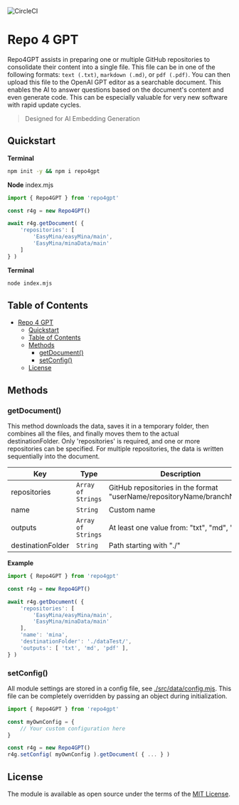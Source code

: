 ![CircleCI](https://img.shields.io/circleci/build/github/a6b8/repo2GPT/main)

# Repo 4 GPT

Repo4GPT assists in preparing one or multiple GitHub repositories to consolidate their content into a single file. This file can be in one of the following formats: `text (.txt)`, `markdown (.md)`, or `pdf (.pdf)`. You can then upload this file to the OpenAI GPT editor as a searchable document. This enables the AI to answer questions based on the document's content and even generate code. This can be especially valuable for very new software with rapid update cycles.

> Designed for AI Embedding Generation

## Quickstart

**Terminal**
```bash
npm init -y && npm i repo4gpt
```

**Node**
index.mjs

```js
import { Repo4GPT } from 'repo4gpt'

const r4g = new Repo4GPT()

await r4g.getDocument( {
    'repositories': [
        'EasyMina/easyMina/main',
        'EasyMina/minaData/main'
    ]
} )
```

**Terminal**
```bash
node index.mjs
```

## Table of Contents

- [Repo 4 GPT](#repo-4-gpt)
  - [Quickstart](#quickstart)
  - [Table of Contents](#table-of-contents)
  - [Methods](#methods)
    - [getDocument()](#getdocument)
    - [setConfig()](#setconfig)
  - [License](#license)

## Methods

### getDocument()

This method downloads the data, saves it in a temporary folder, then combines all the files, and finally moves them to the actual destinationFolder. Only 'repositories' is required, and one or more repositories can be specified. For multiple repositories, the data is written sequentially into the document.

| Key              | Type                  | Description                                           | Required |
| ---------------- | --------------------- | ----------------------------------------------------- | -------- |
| repositories     | `Array of Strings`    | GitHub repositories in the format "userName/repositoryName/branchName" | `true`     |
| name             | `String`              | Custom name                                           | `false`    |
| outputs          | `Array of Strings`    | At least one value from: "txt", "md", "pdf"           | `false`    |
| destinationFolder  | `String`              | Path starting with "./"                               | `false`    |

**Example**

```js
import { Repo4GPT } from 'repo4gpt'

const r4g = new Repo4GPT()

await r4g.getDocument( {
    'repositories': [
        'EasyMina/easyMina/main',
        'EasyMina/minaData/main'
    ],
    'name': 'mina',
    'destinationFolder': './dataTest/',
    'outputs': [ 'txt', 'md', 'pdf' ],
} )
```

### setConfig()

All module settings are stored in a config file, see [./src/data/config.mjs](./src/data/config.mjs). This file can be completely overridden by passing an object during initialization.

```js
import { Repo4GPT } from 'repo4gpt'

const myOwnConfig = {
    // Your custom configuration here
}

const r4g = new Repo4GPT()
r4g.setConfig( myOwnConfig ).getDocument( { ... } )
```

## License

The module is available as open source under the terms of the [MIT License](https://github.com/a6b8/repo4gpt/blob/main/LICENSE).
